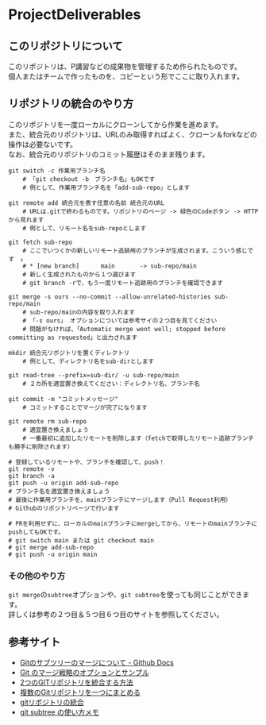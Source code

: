 # ProjectDeliverables

## このリポジトリについて

このリポジトリは、P講習などの成果物を管理するため作られたものです。  
個人またはチームで作ったものを、コピーという形でここに取り入れます。

## リポジトリの統合のやり方

このリポジトリを一度ローカルにクローンしてから作業を進めます。  
また、統合元のリポジトリは、URLのみ取得すればよく、クローン＆forkなどの操作は必要ないです。  
なお、統合元のリポジトリのコミット履歴はそのまま残ります。

```shell
git switch -c 作業用ブランチ名
    # 「git checkout -b　ブランチ名」もOKです
    # 例として、作業用ブランチ名を「add-sub-repo」とします

git remote add 統合元を表す任意の名前 統合元のURL
    # URLは.gitで終わるものです。リポジトリのページ -> 緑色のCodeボタン -> HTTPから見れます
    # 例として、リモート名をsub-repoとします

git fetch sub-repo
    # ここでいつくかの新しいリモート追跡用のブランチが生成されます。こういう感じです　↓
    # * [new branch]      main       -> sub-repo/main
    # 新しく生成されたものから１つ選びます
    # git branch -rで、もう一度リモート追跡用のブランチを確認できます

git merge -s ours --no-commit --allow-unrelated-histories sub-repo/main
    # sub-repo/mainの内容を取り入れます
    # 「-s ours」 オプションについては参考サイの２つ目を見てください
    # 問題がなければ、「Automatic merge went well; stopped before committing as requested」と出力されます

mkdir 統合元リポジトリを置くディレクトリ
    # 例として、ディレクトリ名をsub-dirとします

git read-tree --prefix=sub-dir/ -u sub-repo/main
    # ２カ所を適宜置き換えてください：ディレクトリ名、ブランチ名

git commit -m "コミットメッセージ"
    # コミットすることでマージが完了になります

git remote rm sub-repo
    # 適宜置き換えましょう
    # 一番最初に追加したリモートを削除します（fetchで取得したリモート追跡ブランチも勝手に削除されます）

# 登録しているリモートや、ブランチを確認して、push！
git remote -v
git branch -a
git push -u origin add-sub-repo
# ブランチ名を適宜置き換えましょう
# 最後に作業用ブランチを、mainブランチにマージします（Pull Request利用）
# Githubのリポジトリページで行います

# PRを利用せずに、ローカルのmainブランチにmergeしてから、リモートのmainブランチにpushしてもOKです。
# git switch main または git checkout main
# git merge add-sub-repo
# git push -u origin main
```

### その他のやり方

`git merge`の`subtree`オプションや、`git subtree`を使っても同じことができます。  
詳しくは参考の２つ目＆５つ目６つ目のサイトを参照してください。

## 参考サイト

- [Gitのサブツリーのマージについて - Github Docs](https://docs.github.com/ja/get-started/using-git/about-git-subtree-merges)
- [Git のマージ戦略のオプションとサンプル](https://www.atlassian.com/ja/git/tutorials/using-branches/merge-strategy)
- [2つのGITリポジトリを統合する方法](https://progzakki.sanachan.com/develop-software/maintenance/integrate-git-repositories/)
- [複数のGitリポジトリを一つにまとめる](https://qiita.com/hellscare/items/bad5021964f529d6f690)
- [gitリポジトリの統合](https://qiita.com/CORNER/items/2e608f1091f305794f0a)
- [git subtree の使い方メモ](https://coffee-nominagara.com/git-subtree-memo)

